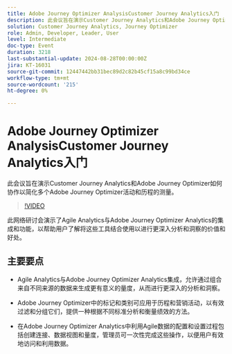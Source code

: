 ```yaml
---
title: Adobe Journey Optimizer AnalysisCustomer Journey Analytics入门
description: 此会议旨在演示Customer Journey Analytics和Adobe Journey Optimizer如何协作以简化多个Adobe Journey Optimizer活动和历程的测量。
solution: Customer Journey Analytics, Journey Optimizer
role: Admin, Developer, Leader, User
level: Intermediate
doc-type: Event
duration: 3218
last-substantial-update: 2024-08-28T00:00:00Z
jira: KT-16031
source-git-commit: 12447442bb31bec89d2c82b45cf15a8c99bd34ce
workflow-type: tm+mt
source-wordcount: '215'
ht-degree: 0%

---
```



# Adobe Journey Optimizer AnalysisCustomer Journey Analytics入门

此会议旨在演示Customer Journey Analytics和Adobe Journey Optimizer如何协作以简化多个Adobe Journey Optimizer活动和历程的测量。

>[!VIDEO](https://video.tv.adobe.com/v/3432996/?learn=on)

此网络研讨会演示了Agile Analytics与Adobe Journey Optimizer Analytics的集成和功能，以帮助用户了解将这些工具结合使用以进行更深入分析和洞察的价值和好处。

## 主要要点

* Agile Analytics与Adobe Journey Optimizer Analytics集成，允许通过组合来自不同来源的数据来生成更有意义的量度，从而进行更深入的分析和洞察。

* Adobe Journey Optimizer中的标记和类别可应用于历程和营销活动，以有效过滤和分组它们，提供一种根据不同标准分析和衡量绩效的方法。

* 在Adobe Journey Optimizer Analytics中利用Agile数据的配置和设置过程包括创建连接、数据视图和量度，管理员可一次性完成这些操作，以便用户有效地访问和利用数据。
